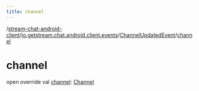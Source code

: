 ```yaml
---
title: channel
---
```

/[stream-chat-android-client](../../index.md)/[io.getstream.chat.android.client.events](../index.md)/[ChannelUpdatedEvent](index.md)/[channel](channel.md)  
  
  
  
# channel  
open override val [channel](channel.md): [Channel](../../io.getstream.chat.android.client.models/Channel/index.md)
